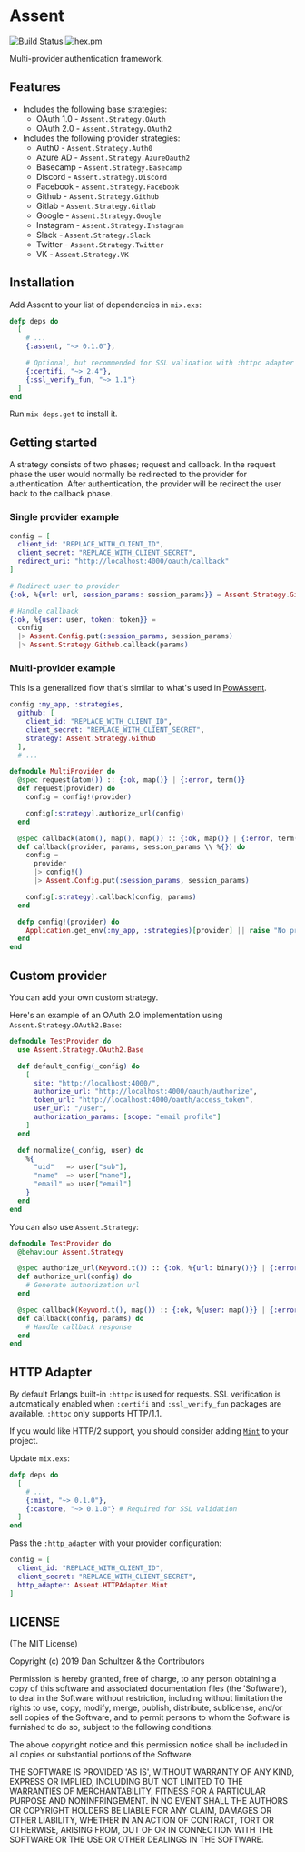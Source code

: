 # Assent

[![Build Status](https://travis-ci.org/pow-auth/assent.svg?branch=master)](https://travis-ci.org/pow-auth/assent) [![hex.pm](http://img.shields.io/hexpm/v/assent.svg?style=flat)](https://hex.pm/packages/assent)

Multi-provider authentication framework.

## Features

* Includes the following base strategies:
  * OAuth 1.0 - `Assent.Strategy.OAuth`
  * OAuth 2.0 - `Assent.Strategy.OAuth2`
* Includes the following provider strategies:
  * Auth0 - `Assent.Strategy.Auth0`
  * Azure AD - `Assent.Strategy.AzureOauth2`
  * Basecamp - `Assent.Strategy.Basecamp`
  * Discord - `Assent.Strategy.Discord`
  * Facebook - `Assent.Strategy.Facebook`
  * Github - `Assent.Strategy.Github`
  * Gitlab - `Assent.Strategy.Gitlab`
  * Google - `Assent.Strategy.Google`
  * Instagram - `Assent.Strategy.Instagram`
  * Slack - `Assent.Strategy.Slack`
  * Twitter - `Assent.Strategy.Twitter`
  * VK - `Assent.Strategy.VK`

## Installation

Add Assent to your list of dependencies in `mix.exs`:

```elixir
defp deps do
  [
    # ...
    {:assent, "~> 0.1.0"},

    # Optional, but recommended for SSL validation with :httpc adapter
    {:certifi, "~> 2.4"},
    {:ssl_verify_fun, "~> 1.1"}
  ]
end
```

Run `mix deps.get` to install it.

## Getting started

A strategy consists of two phases; request and callback. In the request phase the user would normally be redirected to the provider for authentication. After authentication, the provider will be redirect the user back to the callback phase.

### Single provider example

```elixir
config = [
  client_id: "REPLACE_WITH_CLIENT_ID",
  client_secret: "REPLACE_WITH_CLIENT_SECRET",
  redirect_uri: "http://localhost:4000/oauth/callback"
]

# Redirect user to provider
{:ok, %{url: url, session_params: session_params}} = Assent.Strategy.Github.authorize_url(config)

# Handle callback
{:ok, %{user: user, token: token}} =
  config
  |> Assent.Config.put(:session_params, session_params)
  |> Assent.Strategy.Github.callback(params)
```

### Multi-provider example

This is a generalized flow that's similar to what's used in [PowAssent](https://github.com/danschultzer/pow_assent).

```elixir
config :my_app, :strategies,
  github: [
    client_id: "REPLACE_WITH_CLIENT_ID",
    client_secret: "REPLACE_WITH_CLIENT_SECRET",
    strategy: Assent.Strategy.Github
  ],
  # ...
```

```elixir
defmodule MultiProvider do
  @spec request(atom()) :: {:ok, map()} | {:error, term()}
  def request(provider) do
    config = config!(provider)

    config[:strategy].authorize_url(config)
  end

  @spec callback(atom(), map(), map()) :: {:ok, map()} | {:error, term()}
  def callback(provider, params, session_params \\ %{}) do
    config =
      provider
      |> config!()
      |> Assent.Config.put(:session_params, session_params)

    config[:strategy].callback(config, params)
  end

  defp config!(provider) do
    Application.get_env(:my_app, :strategies)[provider] || raise "No provider configuration for #{provider}"
  end
end
```

## Custom provider

You can add your own custom strategy.

Here's an example of an OAuth 2.0 implementation using `Assent.Strategy.OAuth2.Base`:

```elixir
defmodule TestProvider do
  use Assent.Strategy.OAuth2.Base

  def default_config(_config) do
    [
      site: "http://localhost:4000/",
      authorize_url: "http://localhost:4000/oauth/authorize",
      token_url: "http://localhost:4000/oauth/access_token",
      user_url: "/user",
      authorization_params: [scope: "email profile"]
    ]
  end

  def normalize(_config, user) do
    %{
      "uid"   => user["sub"],
      "name"  => user["name"],
      "email" => user["email"]
    }
  end
end
```

You can also use `Assent.Strategy`:

```elixir
defmodule TestProvider do
  @behaviour Assent.Strategy

  @spec authorize_url(Keyword.t()) :: {:ok, %{url: binary()}} | {:error, term()}
  def authorize_url(config) do
    # Generate authorization url
  end

  @spec callback(Keyword.t(), map()) :: {:ok, %{user: map()}} | {:error, term()}
  def callback(config, params) do
    # Handle callback response
  end
end
```

## HTTP Adapter

By default Erlangs built-in `:httpc` is used for requests. SSL verification is automatically enabled when `:certifi` and `:ssl_verify_fun` packages are available. `:httpc` only supports HTTP/1.1.

If you would like HTTP/2 support, you should consider adding [`Mint`](https://github.com/ninenines/mint) to your project.

Update `mix.exs`:

```elixir
defp deps do
  [
    # ...
    {:mint, "~> 0.1.0"},
    {:castore, "~> 0.1.0"} # Required for SSL validation
  ]
end
```

Pass the `:http_adapter` with your provider configuration:

```elixir
config = [
  client_id: "REPLACE_WITH_CLIENT_ID",
  client_secret: "REPLACE_WITH_CLIENT_SECRET",
  http_adapter: Assent.HTTPAdapter.Mint
]
```

## LICENSE

(The MIT License)

Copyright (c) 2019 Dan Schultzer & the Contributors

Permission is hereby granted, free of charge, to any person obtaining a copy of this software and associated documentation files (the 'Software'), to deal in the Software without restriction, including without limitation the rights to use, copy, modify, merge, publish, distribute, sublicense, and/or sell copies of the Software, and to permit persons to whom the Software is furnished to do so, subject to the following conditions:

The above copyright notice and this permission notice shall be included in all copies or substantial portions of the Software.

THE SOFTWARE IS PROVIDED 'AS IS', WITHOUT WARRANTY OF ANY KIND, EXPRESS OR IMPLIED, INCLUDING BUT NOT LIMITED TO THE WARRANTIES OF MERCHANTABILITY, FITNESS FOR A PARTICULAR PURPOSE AND NONINFRINGEMENT. IN NO EVENT SHALL THE AUTHORS OR COPYRIGHT HOLDERS BE LIABLE FOR ANY CLAIM, DAMAGES OR OTHER LIABILITY, WHETHER IN AN ACTION OF CONTRACT, TORT OR OTHERWISE, ARISING FROM, OUT OF OR IN CONNECTION WITH THE SOFTWARE OR THE USE OR OTHER DEALINGS IN THE SOFTWARE.
